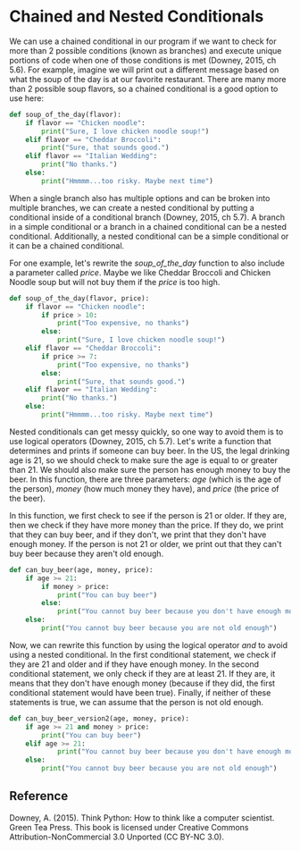 # Chained and Nested Conditionals

We can use a chained conditional in our program if we want to check for more than 2 possible conditions (known as branches) and execute unique portions of code when one of those conditions is met (Downey, 2015, ch 5.6). For example, imagine we will print out a different message based on what the soup of the day is at our favorite restaurant. There are many more than 2 possible soup flavors, so a chained conditional is a good option to use here:

```python
def soup_of_the_day(flavor):
    if flavor == "Chicken noodle":
        print("Sure, I love chicken noodle soup!")
    elif flavor == "Cheddar Broccoli":
        print("Sure, that sounds good.")
    elif flavor == "Italian Wedding":
        print("No thanks.")
    else:
        print("Hmmmm...too risky. Maybe next time")
```

When a single branch also has multiple options and can be broken into multiple branches, we can create a nested conditional by putting a conditional inside of a conditional branch (Downey, 2015, ch 5.7). A branch in a simple conditional or a branch in a chained conditional can be a nested conditional. Additionally, a nested conditional can be a simple conditional or it can be a chained conditional.

For one example, let's rewrite the *soup_of_the_day* function to also include a parameter called *price*. Maybe we like Cheddar Broccoli and Chicken Noodle soup but will not buy them if the *price* is too high. 

```python
def soup_of_the_day(flavor, price):
    if flavor == "Chicken noodle":
        if price > 10:
            print("Too expensive, no thanks")
        else:
            print("Sure, I love chicken noodle soup!")
    elif flavor == "Cheddar Broccoli":
        if price >= 7:
            print("Too expensive, no thanks")
        else:
            print("Sure, that sounds good.")
    elif flavor == "Italian Wedding":
        print("No thanks.")
    else:
        print("Hmmmm...too risky. Maybe next time")
```

Nested conditionals can get messy quickly, so one way to avoid them is to use logical operators (Downey, 2015, ch 5.7). Let's write a function that determines and prints if someone can buy beer. In the US, the legal drinking age is 21, so we should check to make sure the age is equal to or greater than 21. We should also make sure the person has enough money to buy the beer. In this function, there are three parameters: *age* (which is the age of the person), *money* (how much money they have), and *price* (the price of the beer). 

In this function, we first check to see if the person is 21 or older. If they are, then we check if they have more money than the price. If they do, we print that they can buy beer, and if they don't, we print that they don't have enough money. If the person is not 21 or older, we print out that they can't buy beer because they aren't old enough.

```python
def can_buy_beer(age, money, price):
    if age >= 21:
        if money > price:
            print("You can buy beer")
        else:
            print("You cannot buy beer because you don't have enough money")
    else:
        print("You cannot buy beer because you are not old enough")
```

Now, we can rewrite this function by using the logical operator *and* to avoid using a nested conditional. In the first conditional statement, we check if they are 21 and older and if they have enough money. In the second conditional statement, we only check if they are at least 21. If they are, it means that they don't have enough money (because if they did, the first conditional statement would have been true). Finally, if neither of these statements is true, we can assume that the person is not old enough.

```python
def can_buy_beer_version2(age, money, price):
    if age >= 21 and money > price:
        print("You can buy beer")
    elif age >= 21:
            print("You cannot buy beer because you don't have enough money")
    else:
        print("You cannot buy beer because you are not old enough")
```

## Reference

Downey, A. (2015). Think Python: How to think like a computer scientist. Green Tea Press. This book is licensed under Creative Commons Attribution-NonCommercial 3.0 Unported (CC BY-NC 3.0).